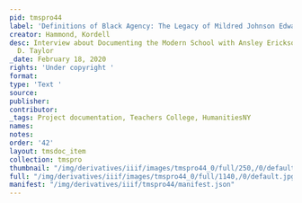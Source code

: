```yaml
---
pid: tmspro44
label: 'Definitions of Black Agency: The Legacy of Mildred Johnson Edwards'
creator: Hammond, Kordell
desc: Interview about Documenting the Modern School with Ansley Erickson and Karen
  D. Taylor
_date: February 18, 2020
rights: 'Under copyright '
format:
type: 'Text '
source:
publisher:
contributor:
_tags: Project documentation, Teachers College, HumanitiesNY
names:
notes:
order: '42'
layout: tmsdoc_item
collection: tmspro
thumbnail: "/img/derivatives/iiif/images/tmspro44_0/full/250,/0/default.jpg"
full: "/img/derivatives/iiif/images/tmspro44_0/full/1140,/0/default.jpg"
manifest: "/img/derivatives/iiif/tmspro44/manifest.json"
---
```

